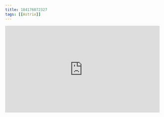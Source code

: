 ```yaml
---
title: 184176072327
tags: [[Astrix]]
---
```

<iframe allow="accelerometer; autoplay; clipboard-write; encrypted-media; gyroscope; picture-in-picture" allowfullscreen="" frameborder="0" height="281" id="youtube_iframe" src="https://www.youtube.com/embed/lIuEuJvKos4?feature=oembed&amp;enablejsapi=1&amp;origin=https://safe.txmblr.com&amp;wmode=opaque" width="500"></iframe>